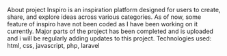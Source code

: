 About project
Inspiro is an inspiration platform designed for users to create, share, and explore ideas across various categories. As of now, some feature of inspiro have not been coded as I have been working on it currently. Major parts of the project has been completed and is uploaded and i will be regularly adding updates to this project. Technologies used: html, css, javascript, php, laravel
